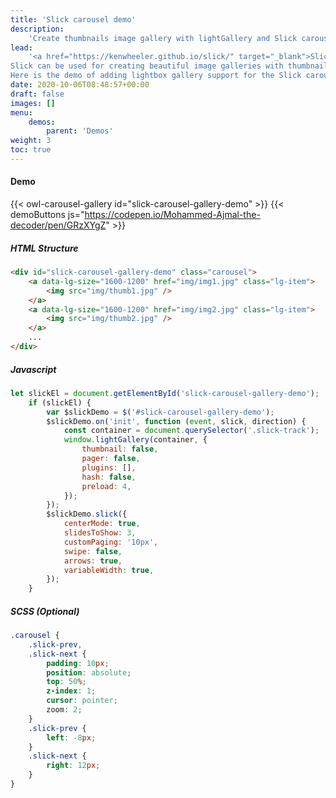 ```yaml
---
title: 'Slick carousel demo'
description:
    'Create thumbnails image gallery with lightGallery and Slick carousel'
lead:
    '<a href="https://kenwheeler.github.io/slick/" target="_blank">Slick</a> is a jQuery plugin for creating versatile and responsive content sliders..
Slick can be used for creating beautiful image galleries with thumbnails.
Here is the demo of adding lightbox gallery support for the Slick carousel.'
date: 2020-10-06T08:48:57+00:00
draft: false
images: []
menu:
    demos:
        parent: 'Demos'
weight: 3
toc: true
---
```




#### Demo

{{< owl-carousel-gallery id="slick-carousel-gallery-demo" >}}
{{< demoButtons js="https://codepen.io/Mohammed-Ajmal-the-decoder/pen/GRzXYgZ" >}}

##### HTML Structure

```html
<div id="slick-carousel-gallery-demo" class="carousel">
    <a data-lg-size="1600-1200" href="img/img1.jpg" class="lg-item">
        <img src="img/thumb1.jpg" />
    </a>
    <a data-lg-size="1600-1200" href="img/img2.jpg" class="lg-item">
        <img src="img/thumb2.jpg" />
    </a>
    ...
</div>
```

##### Javascript

```js
let slickEl = document.getElementById('slick-carousel-gallery-demo');
    if (slickEl) {
        var $slickDemo = $('#slick-carousel-gallery-demo');
        $slickDemo.on('init', function (event, slick, direction) {
            const container = document.querySelector('.slick-track');
            window.lightGallery(container, {
                thumbnail: false,
                pager: false,
                plugins: [],
                hash: false,
                preload: 4,
            });
        });
        $slickDemo.slick({
            centerMode: true,
            slidesToShow: 3,
            customPaging: '10px',
            swipe: false,
            arrows: true,
            variableWidth: true,
        });
    }
```

##### SCSS (Optional)

```css
.carousel {
    .slick-prev,
    .slick-next {
        padding: 10px;
        position: absolute;
        top: 50%;
        z-index: 1;
        cursor: pointer;
        zoom: 2;
    }
    .slick-prev {
        left: -8px;
    }
    .slick-next {
        right: 12px;
    }
}
```

